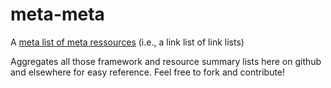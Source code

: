 # meta-meta
A [meta list of meta ressources](https://github.com/sveme/meta-meta/blob/master/meta-meta.md) (i.e., a link list of link lists)

Aggregates all those framework and resource summary lists here on github and elsewhere for easy reference. Feel free to fork and contribute!
